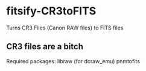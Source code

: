 # fitsify-CR3toFITS
Turns CR3 Files (Canon RAW files) to FITS files

CR3 files are a bitch
--- 
Required packages:
libraw (for dcraw_emu)
pnmtofits
